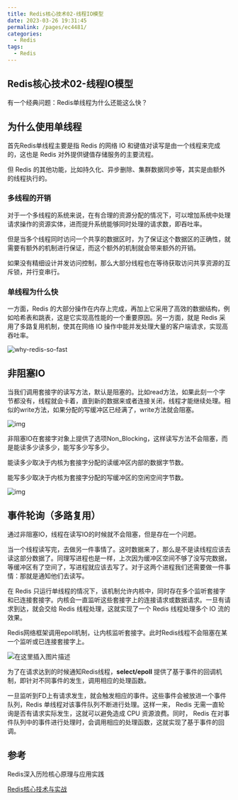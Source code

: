 ```yaml
---
title: Redis核心技术02-线程IO模型
date: 2023-03-26 19:31:45
permalink: /pages/ec4481/
categories: 
  - Redis
tags: 
  - Redis
---
```

## Redis核心技术02-线程IO模型

有一个经典问题：Redis单线程为什么还能这么快？

## 为什么使用单线程

首先Redis单线程主要是指 Redis 的网络 IO 和键值对读写是由一个线程来完成的，这也是 Redis 对外提供键值存储服务的主要流程。

但 Redis 的其他功能，比如持久化、异步删除、集群数据同步等，其实是由额外的线程执行的。

### 多线程的开销

对于一个多线程的系统来说，在有合理的资源分配的情况下，可以增加系统中处理请求操作的资源实体，进而提升系统能够同时处理的请求数，即吞吐率。

但是当多个线程同时访问一个共享的数据区时，为了保证这个数据区的正确性，就需要有额外的机制进行保证，而这个额外的机制就会带来额外的开销。

如果没有精细设计并发访问控制，那么大部分线程也在等待获取访问共享资源的互斥锁，并行变串行。

### 单线程为什么快

一方面，Redis 的大部分操作在内存上完成，再加上它采用了高效的数据结构，例如哈希表和跳表，这是它实现高性能的一个重要原因。另一方面，就是 Redis 采用了多路复用机制，使其在网络 IO 操作中能并发处理大量的客户端请求，实现高吞吐率。

![why-redis-so-fast](https://blog-1300853183.cos.ap-chengdu.myqcloud.com/img/why-redis-so-fast.d3507ae8.png)

## 非阻塞IO

当我们调用套接字的读写方法，默认是阻塞的。比如read方法，如果此刻一个字节都没有，线程就会卡着，直到新的数据来或者连接关闭，线程才能继续处理。相似的write方法，如果分配的写缓冲区已经满了，write方法就会阻塞。

![img](https://blog-1300853183.cos.ap-chengdu.myqcloud.com/img/023b5bb5c9ea15ce7df42fbf3df9b2fa3b87b275.png)

非阻塞IO在套接字对象上提供了选项Non_Blocking，这样读写方法不会阻塞，而是能读多少读多少，能写多少写多少。

能读多少取决于内核为套接字分配的读缓冲区内部的数据字节数。

能写多少取决于内核为套接字分配的写缓冲区的空闲空间字节数。

![img](https://blog-1300853183.cos.ap-chengdu.myqcloud.com/img/bd315c6034a85edf9555bd62cead812adf54759c.png)

## 事件轮询（多路复用）

通过非阻塞IO，线程在读写IO的时候就不会阻塞，但是存在一个问题。

当一个线程读写完，去做另一件事情了。这时数据来了，那么是不是读线程应该去读这部分数据了。同理写进程也是一样，上次因为缓冲区空间不够了没写完数据，等缓冲区有了空间了，写进程就应该去写了。对于这两个进程我们还需要做一件事情：那就是通知他们去读写。

在 Redis 只运行单线程的情况下，该机制允许内核中，同时存在多个监听套接字和已连接套接字。内核会一直监听这些套接字上的连接请求或数据请求。一旦有请求到达，就会交给 Redis 线程处理，这就实现了一个 Redis 线程处理多个 IO 流的效果。

Redis网络框架调用epoll机制，让内核监听套接字。此时Redis线程不会阻塞在某一个监听或已连接套接字上。

![在这里插入图片描述](https://blog-1300853183.cos.ap-chengdu.myqcloud.com/img/20210323203354974.png)

为了在请求达到的时候通知Redis线程，**select/epoll** 提供了基于事件的回调机制，即针对不同事件的发生，调用相应的处理函数。

一旦监听到FD上有请求发生，就会触发相应的事件。这些事件会被放进一个事件队列，Redis 单线程对该事件队列不断进行处理。这样一来， Redis 无需一直轮询是否有请求实际发生，这就可以避免造成 CPU 资源浪费。同时， Redis 在对事件队列中的事件进行处理时，会调用相应的处理函数，这就实现了基于事件的回调。

## 参考

Redis深入历险核心原理与应用实践

[Redis核心技术与实战](https://time.geekbang.org/column/intro/100056701)
